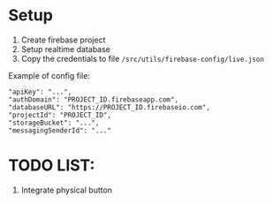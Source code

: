 # Setup

1. Create firebase project
2. Setup realtime database
3. Copy the credentials to file `/src/utils/firebase-config/live.json`

Example of config file:

    "apiKey": "...",
    "authDomain": "PROJECT_ID.firebaseapp.com",
    "databaseURL": "https://PROJECT_ID.firebaseio.com",
    "projectId": "PROJECT_ID",
    "storageBucket": "...",
    "messagingSenderId": "..."

# TODO LIST:
1. Integrate physical button